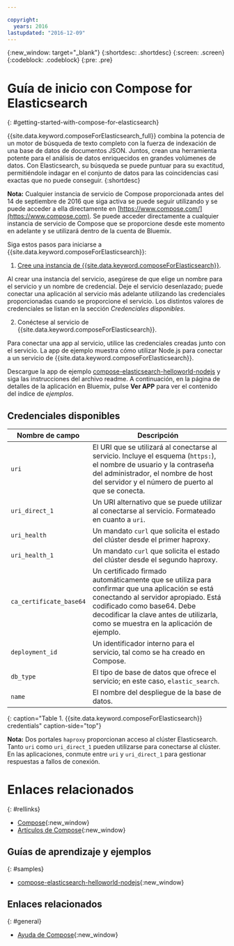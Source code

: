 ```yaml
---

copyright:
  years: 2016
lastupdated: "2016-12-09"
---
```


{:new_window: target="_blank"}
{:shortdesc: .shortdesc}
{:screen: .screen}
{:codeblock: .codeblock}
{:pre: .pre}

# Guía de inicio con Compose for Elasticsearch
{: #getting-started-with-compose-for-elasticsearch}

{{site.data.keyword.composeForElasticsearch_full}} combina la potencia de un motor de búsqueda de texto completo con la fuerza de indexación de una base de datos de documentos JSON. Juntos, crean una herramienta potente para el análisis de datos enriquecidos en grandes volúmenes de datos. Con Elasticsearch, su búsqueda se puede puntuar para su exactitud, permitiéndole indagar en el conjunto de datos para las coincidencias casi exactas que no puede conseguir.
{:shortdesc}

**Nota:** Cualquier instancia de servicio de Compose proporcionada antes del 14 de septiembre de 2016 que siga activa se puede seguir utilizando y se puede acceder a ella directamente en [https://www.compose.com/](https://www.compose.com). Se puede acceder directamente a cualquier instancia de servicio de Compose que se proporcione desde este momento en adelante y se utilizará dentro de la cuenta de Bluemix.

Siga estos pasos para iniciarse a {{site.data.keyword.composeForElasticsearch}}:

1. [Cree una instancia de {{site.data.keyword.composeForElasticsearch}}](https://console.ng.bluemix.net/catalog/services/compose-for-elasticsearch/).

  Al crear una instancia del servicio, asegúrese de que elige un nombre para el servicio y un nombre de credencial. Deje el servicio desenlazado; puede conectar una aplicación al servicio más adelante utilizando las credenciales proporcionadas cuando se proporcione el servicio. Los distintos valores de credenciales se listan en la sección *Credenciales disponibles*.

2. Conéctese al servicio de {{site.data.keyword.composeForElasticsearch}}.

  Para conectar una app al servicio, utilice las credenciales creadas junto con el servicio. La app de ejemplo muestra cómo utilizar Node.js para conectar a un servicio de {{site.data.keyword.composeForElasticsearch}}.

  Descargue la app de ejemplo [compose-elasticsearch-helloworld-nodejs](https://github.com/IBM-Bluemix/compose-elasticsearch-helloworld-nodejs) y siga las instrucciones del archivo readme. A continuación, en la página de detalles de la aplicación en Bluemix, pulse **Ver APP** para ver el contenido del índice de *ejemplos*.

## Credenciales disponibles

Nombre de campo|Descripción
----------|-----------
`uri`|El URI que se utilizará al conectarse al servicio. Incluye el esquema (`https:`), el nombre de usuario y la contraseña del administrador, el nombre de host del servidor y el número de puerto al que se conecta.
`uri_direct_1`|Un URI alternativo que se puede utilizar al conectarse al servicio. Formateado en cuanto a `uri`.
`uri_health`|Un mandato `curl` que solicita el estado del clúster desde el primer haproxy.
`uri_health_1`|Un mandato `curl` que solicita el estado del clúster desde el segundo haproxy.
`ca_certificate_base64`|Un certificado firmado automáticamente que se utiliza para confirmar que una aplicación se está conectando al servidor apropiado. Está codificado como base64. Debe decodificar la clave antes de utilizarla, como se muestra en la aplicación de ejemplo.
`deployment_id`|Un identificador interno para el servicio, tal como se ha creado en Compose.
`db_type`|El tipo de base de datos que ofrece el servicio; en este caso, `elastic_search`.
`name`|El nombre del despliegue de la base de datos.
{: caption="Table 1. {{site.data.keyword.composeForElasticsearch}} credentials" caption-side="top"}

**Nota:** Dos portales `haproxy` proporcionan acceso al clúster Elasticsearch. Tanto `uri` como `uri_direct_1` pueden utilizarse para conectarse al clúster. En las aplicaciones, conmute entre `uri` y `uri_direct_1` para gestionar respuestas a fallos de conexión.

# Enlaces relacionados
{: #rellinks}

* [Compose](https://www.compose.com){:new_window}
* [Artículos de Compose](https://www.compose.com/articles/){:new_window}

## Guías de aprendizaje y ejemplos
{: #samples}
* [compose-elasticsearch-helloworld-nodejs](https://github.com/IBM-Bluemix/compose-elasticsearch-helloworld-nodejs){:new_window}

## Enlaces relacionados
{: #general}
* [Ayuda de Compose](https://help.compose.com/docs){:new_window}
